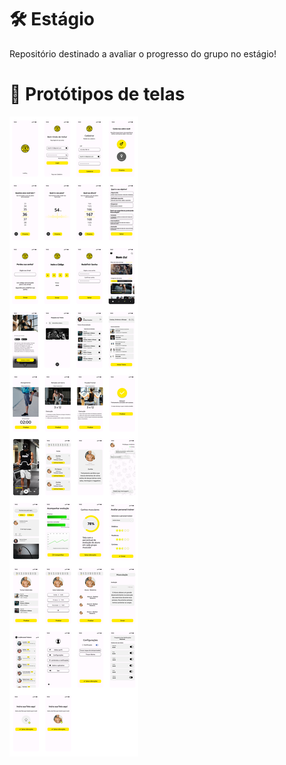# 🛠️ Estágio
Repositório destinado a avaliar o progresso do grupo no estágio!

# 📱 Protótipos de telas

![Telas](https://github.com/clebersonrch/estagio/blob/a218dce342e0e4522eb6e3528717cf7f410c92be/Telas/Telas.png)
